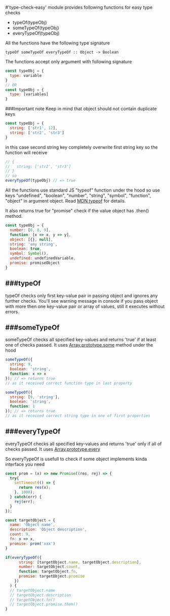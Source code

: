 #'type-check-easy' module provides following functions for easy type checks

- typeOf(typeObj)
- someTypeOf(typeObj)
- everyTypeOf(typeObj)

All the functions have the following type signature

```
typeOf someTypeOf everyTypeOf :: Object -> Boolean
```

The functions accept only argument with following signature
```js
const typeObj = {
  type: variable
}
// OR
const typeObj = {
  type: [variables]
}
```
###Important note
Keep in mind that object should not contain duplicate keys
```js
const typeObj = {
  string: ['str1', 12],
  string: ['str2', 'str3']
}
```
in this case second string key completely overwrite first string key so the function will receive
```js
// {
//   string: ['str2', 'str3']
// }
// so
everyTypeOf(typeObj) // => true
```

All the functions use standard JS "typeof" function under the hood so use keys
"undefined", "boolean", "number", "string", "symbol", "function", "object" in argument object.
Read [MDN typeof](https://developer.mozilla.org/ru/docs/Web/JavaScript/Reference/Operators/typeof) for details.

It also returns true for "promise" check if the value object has .then() method.
```js
const typeObj = {
  number: [6, 8, 9],
  function: [x => x, y => y],
  object: [{}, null],
  string: 'any string',
  boolean: true,
  symbol: Symbol(),
  undefined: undefinedVariable,
  promise: promiseObject
}

```

###typeOf
---
typeOf checks only first key-value pair in passing object and ignores any further checks. You'll see warning message in console if you pass object with more then one key-value pair or array of values, still it executes without errors.

###someTypeOf
---
someTypeOf checks all specified key-values and returns 'true' if at least one of checks passed. It uses [Array.prototype.some](https://developer.mozilla.org/en-US/docs/Web/JavaScript/Reference/Global_Objects/Array/some) method under the hood

```js
someTypeOf({
  string: 9,
  boolean: 'string',
  function: x => x
}); // => returns true
// as it received correct function type in last property

someTypeOf({
  string: [9, 'string'],
  boolean: 'string',
  function: 1
}); // => returns true
// as it received correct string type in one of first properties
```

###everyTypeOf
---
everyTypeOf checks all speсified key-values and returns 'true' only if all of checks passed. It uses [Array.prototype.every](https://developer.mozilla.org/en-US/docs/Web/JavaScript/Reference/Global_Objects/Array/every)

So everyTypeOf is usefull to check if some object implements kinda interface you need

```js
const prom = (x) => new Promise((res, rej) => {
  try{
    setTimeout(() => {
      return res(x);
    }, 1000);
  } catch(err) {
    rej(err);
  }
});

const targetObject = {
  name: 'Object name',
  description: 'Object description',
  count: 9,
  fn: x => x,
  promise: prom('xxx')
}

if(everyTypeOf({
      string: [targetObject.name, targetObject.description],
      number: targetObject.count,
      function: targetObject.fn,
      promise: targetObject.promise
    })
  ) {
  // targetObject.name
  // targetObject.description
  // targetObject.fn()
  // targetObject.promise.then()
}
```
